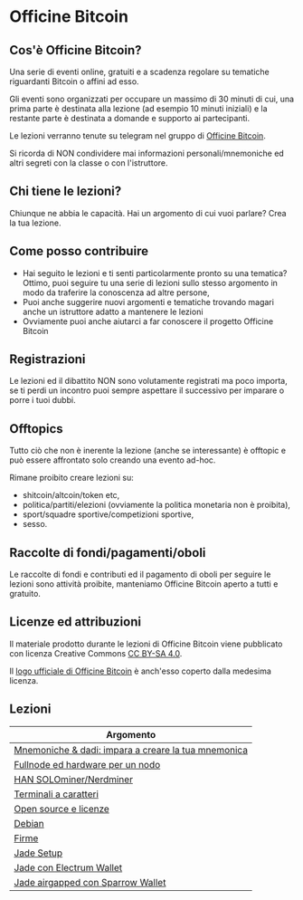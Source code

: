# Officine Bitcoin

## Cos'è Officine Bitcoin?
Una serie di eventi online, gratuiti e a scadenza regolare su tematiche riguardanti Bitcoin o affini ad esso.

Gli eventi sono organizzati per occupare un massimo di 30 minuti di cui, una prima parte è destinata alla lezione (ad esempio 10 minuti iniziali) e la restante parte è destinata a domande e supporto ai partecipanti.

Le lezioni verranno tenute su telegram nel gruppo di [Officine Bitcoin](https://t.me/officinebitcoin).

Si ricorda di NON condividere mai informazioni personali/mnemoniche ed altri segreti con la classe o con l'istruttore.

## Chi tiene le lezioni?
Chiunque ne abbia le capacità. Hai un argomento di cui vuoi parlare? Crea la tua lezione.

## Come posso contribuire
- Hai seguito le lezioni e ti senti particolarmente pronto su una tematica? Ottimo, puoi seguire tu una serie di lezioni sullo stesso argomento in modo da traferire la conoscenza ad altre persone,
- Puoi anche suggerire nuovi argomenti e tematiche trovando magari anche un istruttore adatto a mantenere le lezioni
- Ovviamente puoi anche aiutarci a far conoscere il progetto Officine Bitcoin

## Registrazioni 
Le lezioni ed il dibattito NON sono volutamente registrati ma poco importa, se ti perdi un incontro puoi sempre aspettare il successivo per imparare o porre i tuoi dubbi.

## Offtopics
Tutto ciò che non è inerente la lezione (anche se interessante) è offtopic e può essere affrontato solo creando una evento ad-hoc.

Rimane proibito creare lezioni su:
- shitcoin/altcoin/token etc,
- politica/partiti/elezioni (ovviamente la politica monetaria non è proibita),
- sport/squadre sportive/competizioni sportive,
- sesso.

## Raccolte di fondi/pagamenti/oboli
Le raccolte di fondi e contributi ed il pagamento di oboli per seguire le lezioni sono attività proibite, manteniamo Officine Bitcoin aperto a tutti e gratuito.

## Licenze ed attribuzioni
Il materiale prodotto durante le lezioni di Officine Bitcoin viene pubblicato con licenza Creative Commons [CC BY-SA 4.0](https://creativecommons.org/licenses/by-sa/4.0/legalcode.it).

Il [logo ufficiale di Officine Bitcoin](./logo/) è anch'esso coperto dalla medesima licenza.

## Lezioni

| Argomento                                           |
|-----------------------------------------------------|
| [Mnemoniche & dadi: impara a creare la tua mnemonica](./lezioni/mnedad/)|
| [Fullnode ed hardware per un nodo](./lezioni/fulhar/)|
| [HAN SOLOminer/Nerdminer](./lezioni/hansol/)        |
| [Terminali a caratteri](./lezioni/tercar/)          |
| [Open source e licenze](./lezioni/openso/)          |
| [Debian](./lezioni/debian/)                         |
| [Firme](./lezioni/firme/)                           |
| [Jade Setup](./lezioni/jadeset/)                    |
| [Jade con Electrum Wallet](./lezioni/jadeele/)      |
| [Jade airgapped con Sparrow Wallet](./lezioni/jadespa/)|
